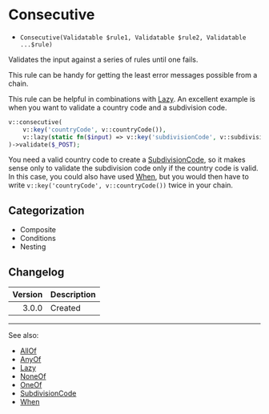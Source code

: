 # Consecutive

- `Consecutive(Validatable $rule1, Validatable $rule2, Validatable ...$rule)`

Validates the input against a series of rules until one fails.

This rule can be handy for getting the least error messages possible from a chain.

This rule can be helpful in combinations with [Lazy](Lazy.md). An excellent example is when you want to validate a
country code and a subdivision code.

```php
v::consecutive(
    v::key('countryCode', v::countryCode()),
    v::lazy(static fn($input) => v::key('subdivisionCode', v::subdivisionCode($input['countryCode']))),
)->validate($_POST);
```

You need a valid country code to create a [SubdivisionCode](SubdivisionCode.md), so it makes sense only to validate the
subdivision code only if the country code is valid. In this case, you could also have used [When](When.md), but you
would then have to write `v::key('countryCode', v::countryCode())` twice in your chain.

## Categorization

- Composite
- Conditions
- Nesting

## Changelog

| Version | Description |
|--------:|-------------|
|   3.0.0 | Created     |

***
See also:

- [AllOf](AllOf.md)
- [AnyOf](AnyOf.md)
- [Lazy](Lazy.md)
- [NoneOf](NoneOf.md)
- [OneOf](OneOf.md)
- [SubdivisionCode](SubdivisionCode.md)
- [When](When.md)

